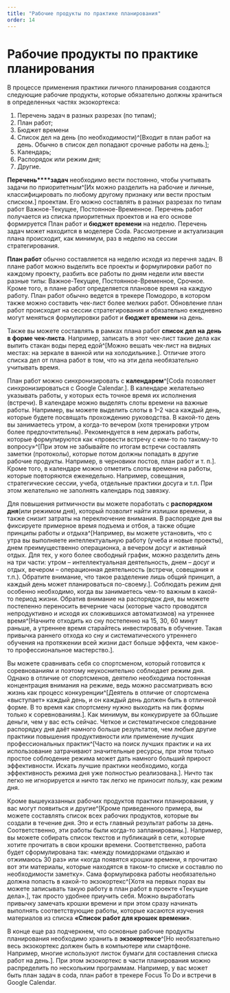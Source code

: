 ```yaml
---
title: "Рабочие продукты по практике планирования"
order: 14
---
```


# Рабочие продукты по практике планирования

В процессе применения практики личного планирования создаются следующие рабочие продукты, которые обязательно должны храниться в определенных частях экзокортекса:

1. Перечень задач в разных разрезах (по типам);
2. План работ;
3. Бюджет времени
4. Список дел на день (по необходимости)^[Входит в план работ на день. Обычно в список дел попадают срочные работы на день.];
5. Календарь;
6. Распорядок или режим дня;
7. Другие.

**Перечень****задач** необходимо вести постоянно, чтобы учитывать задачи по приоритетным^[Их можно разделить на рабочие и личные, классифицировать по любому другому признаку или вести простым списком.] проектам. Его можно составлять в разных разрезах по типам работ Важное-Текущее, Постоянное-Временное. Перечень работ получается из списка приоритетных проектов и на его основе формируется План работ и **бюджет времени** на неделю. Перечень задач может находится в моделере Coda. Рассмотрение и актуализация плана происходит, как минимум, раз в неделю на сессии стратегирования.

**План работ** обычно составляется на неделю исходя из перечня задач. В плане работ можно выделить все проекты и формулировки работ по каждому проекту, разбить все работы по дням недели или ввести разные типы: Важное-Текущее, Постоянное-Временное, Срочное. Кроме того, в плане работ определяется плановое время на каждую работу. План работ обычно ведется в трекере Помодоро, в котором также можно составить чек-лист более мелких работ. Обновление план работ происходит на сессии стратегирования и обязательно ежедневно могут меняться формулировки работ и **бюджет времени** на день.

Также вы можете составлять в рамках плана работ **список дел** **на** **день** **в форме чек-листа**. Например, записать в этот чек-лист такие дела как выпить стакан воды перед едой^[Можно вешать чек-лист на видных местах: на зеркале в ванной или на холодильнике.]. Отличие этого списка дел от плана работ в том, что на эти дела необязательно учитывать время.

План работ можно синхронизировать с **календарем**^[Coda позволяет синхронизироваться с Google Calendar.]. В календаре желательно указывать работы, у которых есть точное время их исполнения (встречи). В календаре можно выделять слоты времени на важные работы. Например, вы можете выделить слоты в 1–2 часа каждый день, которые будете посвящать прохождению руководства. В какой-то день вы занимаетесь утром, а когда-то вечером (хотя тренировки утром более предпочтительны). Рекомендуется в нем держать работы, которые формулируются как «провести встречу с кем-то по такому-то вопросу»^[При этом не забывайте по итогам встречи составлять заметки (протоколы), которые потом должны попадать в другие рабочие продукты. Например, в черновики постов, план работ и т. п.]. Кроме того, в календаре можно отметить слоты времени на работы, которые повторяются еженедельно. Например, совещания, стратегические сессии, учеба, отдельные практики досуга и т.п. При этом желательно не заполнять календарь под завязку.

Для повышения ритмичности вы можете поработать с **распорядком дня**(или режимом дня), который позволит найти излишки времени, а также снизит затраты на переключение внимания. В распорядке дня вы фиксируете примерное время подъема и отбоя, а также общие принципы работы и отдыха^[Например, вы можете установить, что с утра вы выполняете интеллектуальную работу (учеба и новые проекты), днем преимущественно операционка, а вечером досуг и активный отдых. Для тех, у кого более свободный график, можно разделить день на три части: утром – интеллектуальная деятельность, днем – досуг и отдых, вечером – операционная деятельность (встречи, совещания и т.п.). Обратите внимание, что такое разделение лишь общий принцип, а каждый день может планироваться по-своему.]. Соблюдать режим дня особенно необходимо, когда вы занимаетесь чем-то важным в какой-то период жизни. Обратив внимание на распорядок дня, вы можете постепенно переносить вечерние часы (которые часто проводятся непродуктивно и исходя их сложившихся автоматизмов) на утреннее время^[Начните отходить ко сну постепенно на 15, 30, 60 минут раньше, а утреннее время старайтесь инвестировать в обучение. Такая привычка раннего отхода ко сну и систематического утреннего обучения на протяжении всей жизни даст больше эффекта, чем какое-то профессиональное мастерство.].

Вы можете сравнивать себя со спортсменом, который готовится к соревнованиям и поэтому неукоснительно соблюдает режим дня. Однако в отличие от спортсменов, деятелю необходима постоянная концентрация внимания на режиме, ведь можно рассматривать всю жизнь как процесс конкуренции^[Деятель в отличие от спортсмена «выступает» каждый день, и он каждый день должен быть в отличной форме. В то время как спортсмену нужно выходить на пик формы только к соревнованиям.]. Как минимум, вы конкурируете за бОльшие деньги, чем у вас есть сейчас. Четкое и систематическое следование распорядку дня даёт намного больше результатов, чем любые другие практики повышения продуктивности или применение лучших профессиональных практик^[Часто на поиск лучших практик и на их использование затрачивают значительные ресурсы, при этом только простое соблюдение режима может дать намного больший прирост эффективности. Искать лучшие практики необходимо, когда эффективность режима дня уже полностью реализована.]. Ничто так легко не игнорируется и ничто так легко не приносит пользу, как режим дня.

Кроме вышеуказанных рабочих продуктов практики планирования, у вас могут появиться и другие^[Кроме приведенного примера, вы можете составлять список всех рабочих продуктов, которые вы создали в течение дня. Это и есть главный результат работы за день. Соответственно, эти работы были когда-то запланированы.]. Например, вы можете собирать список текстов и публикаций в сети, которые хотите прочитать в свои крошки времени. Соответственно, работа будет сформулирована так: «между помидорками отдыхаю и отжимаюсь 30 раз» или «когда появятся крошки времени, я прочитаю вот эти материалы, которые находятся в таком-то списке и составлю по необходимости заметку». Сама формулировка работы необязательно должна попасть в какой-то экзокортекс^[Хотя на первых порах вы можете записывать такую работу в план работ в проекте «Текущие дела».], так просто удобнее приучить себя. Можно выработать привычку замечать крошки времени и при этом сразу начинать выполнять соответствующие работы, которые касаются изучения материалов из списка **«Список работ для крошек времени»**.

В конце еще раз подчеркнем, что основные рабочие продукты планирования необходимо хранить в **экзокортексе**^[Но необязательно весь экзокортекс должен быть в компьютере или смартфоне. Например, многие используют листок бумаги для составления списка работ на день.]. При этом экзокортекс в части планирования можно распределить по нескольким программам. Например, у вас может быть план задач в coda, план работ в трекере Focus To Do и встречи в Google Calendar.